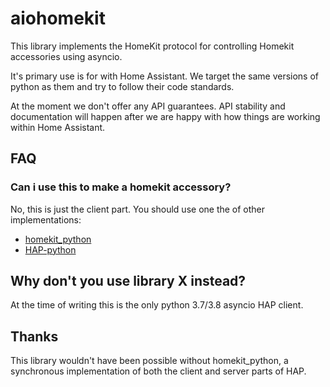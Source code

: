 # aiohomekit

This library implements the HomeKit protocol for controlling Homekit accessories using asyncio.

It's primary use is for with Home Assistant. We target the same versions of python as them and try to follow their code standards.

At the moment we don't offer any API guarantees. API stability and documentation will happen after we are happy with how things are working within Home Assistant.

## FAQ

### Can i use this to make a homekit accessory?

No, this is just the client part. You should use one the of other implementations:

 * [homekit_python](https://github.com/jlusiardi/homekit_python/)
 * [HAP-python](https://github.com/ikalchev/HAP-python)


## Why don't you use library X instead?

At the time of writing this is the only python 3.7/3.8 asyncio HAP client.


## Thanks

This library wouldn't have been possible without homekit_python, a synchronous implementation of both the client and server parts of HAP. 
